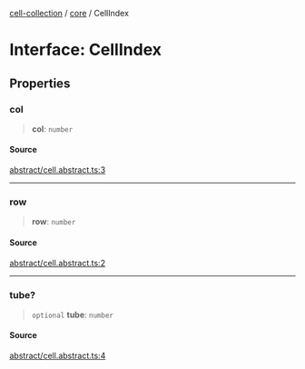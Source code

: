 [cell-collection](../../modules.md) / [core](../index.md) / CellIndex

# Interface: CellIndex

## Properties

### col

> **col**: `number`

#### Source

[abstract/cell.abstract.ts:3](https://github.com/benoitlahoz/cell-collection/blob/4d8f426cecceb2df9479d4634b0ab8850eb4c66f/src/abstract/cell.abstract.ts#L3)

***

### row

> **row**: `number`

#### Source

[abstract/cell.abstract.ts:2](https://github.com/benoitlahoz/cell-collection/blob/4d8f426cecceb2df9479d4634b0ab8850eb4c66f/src/abstract/cell.abstract.ts#L2)

***

### tube?

> `optional` **tube**: `number`

#### Source

[abstract/cell.abstract.ts:4](https://github.com/benoitlahoz/cell-collection/blob/4d8f426cecceb2df9479d4634b0ab8850eb4c66f/src/abstract/cell.abstract.ts#L4)
